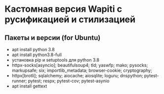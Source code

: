 # Кастомная версия Wapiti с русификацией и стилизацией

## Пакеты и версии (for Ubuntu)

- apt install python 3.8
- apt install python3.8-full
- установка pip и setuptools для python 3.8
- httpx-socks[asyncio]; beautifulsoup4; tld; yaswfp; mako; pysocks; markupsafe; six; importlib_metadata; browser-cookie; cryptography;
- httpx[brotli]; sqlalchemy; aiocache; aiosqlite; loguru; dnspython; pytest-runner; pytest; respx; pytest-cov; pytest-asynio
- apt install gettext
